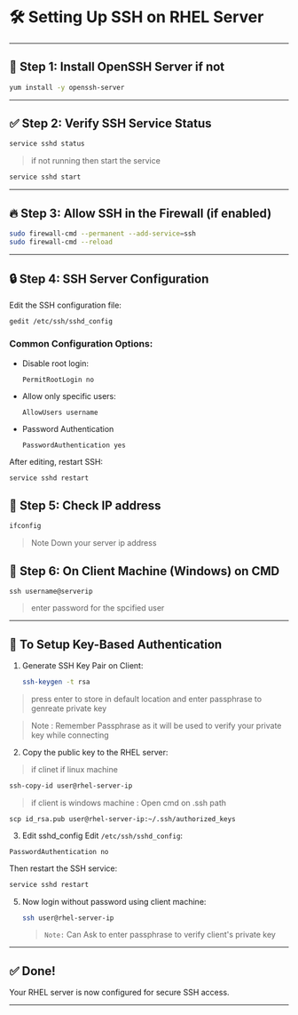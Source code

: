 
# 🛠️ Setting Up SSH on RHEL Server

---

## 📌 Step 1: Install OpenSSH Server if not 

```bash
yum install -y openssh-server
```

---

## ✅ Step 2: Verify SSH Service Status

```bash
service sshd status
```

> if not running then start the service
```bash
service sshd start
```

---

## 🔥 Step 3: Allow SSH in the Firewall (if enabled)

```bash
sudo firewall-cmd --permanent --add-service=ssh
sudo firewall-cmd --reload
```

---

## 🔒 Step 4: SSH Server Configuration

Edit the SSH configuration file:

```bash
gedit /etc/ssh/sshd_config
```

### Common Configuration Options:
- Disable root login:
  ```
  PermitRootLogin no
  ```
- Allow only specific users:
  ```
  AllowUsers username
  ```
- Password Authentication
  ```
  PasswordAuthentication yes
  ``` 

After editing, restart SSH:

```bash
service sshd restart
```

## 🔐 Step 5: Check IP address
```bash
ifconfig
```
> Note Down your server ip address

## 🔐 Step 6: On Client Machine (Windows) on CMD 
```
ssh username@serverip
```
> enter password for the spcified user


---

## 🔐 To Setup Key-Based Authentication

1. Generate SSH Key Pair on Client:
   ```bash
   ssh-keygen -t rsa
   ```
  
  > press enter to store in default location and enter passphrase to genreate private key
  
  > Note : Remember Passphrase as it will be used to verify your private key while connecting

2. Copy the public key to the RHEL server:

> if clinet if linux machine 

   ```bash
   ssh-copy-id user@rhel-server-ip
   ```

> if client is windows machine : Open cmd on .ssh path
  
  ```
  scp id_rsa.pub user@rhel-server-ip:~/.ssh/authorized_keys
  ```
  
3. Edit sshd_config
  Edit `/etc/ssh/sshd_config`:
  ```
  PasswordAuthentication no
  ```
  Then restart the SSH service:
  
  ```bash
  service sshd restart
  ```

5. Now login without password using client machine:

   ```bash
   ssh user@rhel-server-ip
   ```
   > `Note:` Can Ask to enter passphrase to verify client's private key

---


## ✅ Done!

Your RHEL server is now configured for secure SSH access.

---
